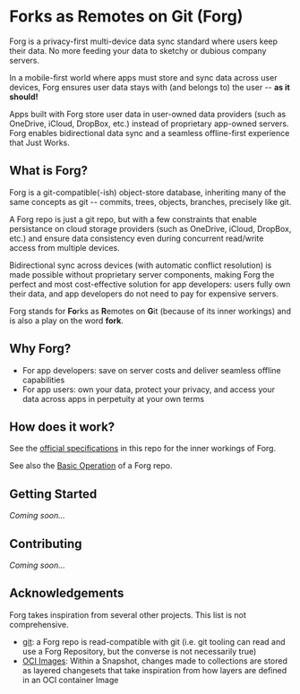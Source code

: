 # Forks as Remotes on Git (Forg)

Forg is a privacy-first multi-device data sync standard where users keep their data. No more feeding your data to sketchy or dubious company servers.

In a mobile-first world where apps must store and sync data across user devices, Forg ensures user data stays with (and belongs to) the user -- **as it should!**

Apps built with Forg store user data in user-owned data providers (such as OneDrive, iCloud, DropBox, etc.) instead of proprietary app-owned servers.
Forg enables bidirectional data sync and a seamless offline-first experience that Just Works.


## What is Forg?

Forg is a git-compatible(-ish) object-store database, inheriting many of the same concepts as git -- commits, trees, objects, branches, precisely like git.

A Forg repo is just a git repo, but with a few constraints
that enable persistance on cloud storage providers (such as OneDrive, iCloud, DropBox, etc.)
and ensure data consistency even during concurrent read/write access from multiple devices.

Bidirectional sync across devices (with automatic conflict resolution) is made possible without proprietary server components,
making Forg the perfect and most cost-effective solution for app developers:
users fully own their data, and app developers do not need to pay for expensive servers.

Forg stands for **Fo**rks as **R**emotes on **G**it (because of its inner workings) and is also a play on the word **fork**.


## Why Forg?

* For app developers: save on server costs and deliver seamless offline capabilities
* For app users: own your data, protect your privacy, and access your data across apps in perpetuity at your own terms


## How does it work?

See the [official specifications](./docs/specs.md) in this repo for the inner workings of Forg.

See also the [Basic Operation](./docs/basic-operation.md) of a Forg repo.


## Getting Started

_Coming soon..._


## Contributing

_Coming soon..._


## Acknowledgements

Forg takes inspiration from several other projects. This list is not comprehensive.

- [git](https://git-scm.com/book/en/v2/Git-Internals-Plumbing-and-Porcelain):
  a Forg repo is read-compatible with git (i.e. git tooling can read and use a Forg Repository, but the converse is not necessarily true)
- [OCI Images](https://github.com/opencontainers/image-spec/blob/main/layer.md):
  Within a Snapshot, changes made to collections are stored as layered changesets that take inspiration from how layers are defined in an OCI container Image
